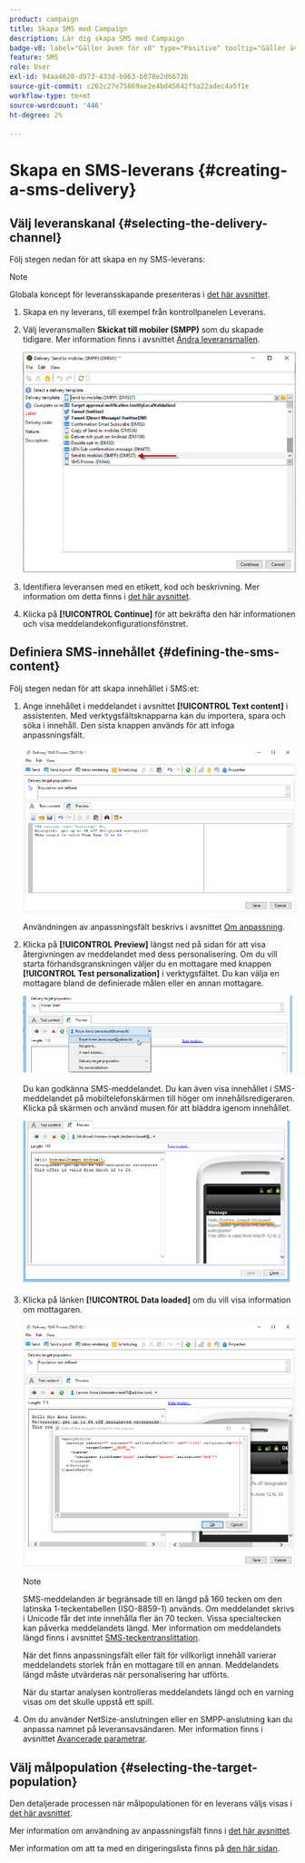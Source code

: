 ```yaml
---
product: campaign
title: Skapa SMS med Campaign
description: Lär dig skapa SMS med Campaign
badge-v8: label="Gäller även för v8" type="Positive" tooltip="Gäller även Campaign v8"
feature: SMS
role: User
exl-id: 94aa4628-d973-433d-b963-b078e2d6672b
source-git-commit: c262c27e75869ae2e4bd45642f5a22adec4a5f1e
workflow-type: tm+mt
source-wordcount: '446'
ht-degree: 2%

---
```


# Skapa en SMS-leverans {#creating-a-sms-delivery}

## Välj leveranskanal {#selecting-the-delivery-channel}

Följ stegen nedan för att skapa en ny SMS-leverans:

>[!NOTE]
>
>Globala koncept för leveransskapande presenteras i [det här avsnittet](steps-about-delivery-creation-steps.md).

1. Skapa en ny leverans, till exempel från kontrollpanelen Leverans.
1. Välj leveransmallen **Skickat till mobiler (SMPP)** som du skapade tidigare. Mer information finns i avsnittet [Ändra leveransmallen](sms-set-up.md#changing-the-delivery-template).

   ![](assets/s_user_mobile_wizard.png)

1. Identifiera leveransen med en etikett, kod och beskrivning. Mer information om detta finns i [det här avsnittet](steps-create-and-identify-the-delivery.md#identifying-the-delivery).
1. Klicka på **[!UICONTROL Continue]** för att bekräfta den här informationen och visa meddelandekonfigurationsfönstret.

## Definiera SMS-innehållet {#defining-the-sms-content}

Följ stegen nedan för att skapa innehållet i SMS:et:

1. Ange innehållet i meddelandet i avsnittet **[!UICONTROL Text content]** i assistenten. Med verktygsfältsknapparna kan du importera, spara och söka i innehåll. Den sista knappen används för att infoga anpassningsfält.

   ![](assets/s_ncs_user_wizard_sms01_138.png)

   Användningen av anpassningsfält beskrivs i avsnittet [Om anpassning](about-personalization.md).

1. Klicka på **[!UICONTROL Preview]** längst ned på sidan för att visa återgivningen av meddelandet med dess personalisering. Om du vill starta förhandsgranskningen väljer du en mottagare med knappen **[!UICONTROL Test personalization]** i verktygsfältet. Du kan välja en mottagare bland de definierade målen eller en annan mottagare.

   ![](assets/s_ncs_user_wizard_sms01_139.png)

   Du kan godkänna SMS-meddelandet. Du kan även visa innehållet i SMS-meddelandet på mobiltelefonskärmen till höger om innehållsredigeraren. Klicka på skärmen och använd musen för att bläddra igenom innehållet.

   ![](assets/s_ncs_user_wizard_sms01_140.png)

1. Klicka på länken **[!UICONTROL Data loaded]** om du vill visa information om mottagaren.

   ![](assets/s_user_mobile_wizard_sms_02.png)

   >[!NOTE]
   >
   >SMS-meddelanden är begränsade till en längd på 160 tecken om den latinska 1-teckentabellen (ISO-8859-1) används. Om meddelandet skrivs i Unicode får det inte innehålla fler än 70 tecken. Vissa specialtecken kan påverka meddelandets längd. Mer information om meddelandets längd finns i avsnittet [SMS-teckentranslittation](#about-character-transliteration).
   >
   >När det finns anpassningsfält eller fält för villkorligt innehåll varierar meddelandets storlek från en mottagare till en annan. Meddelandets längd måste utvärderas när personalisering har utförts.
   >
   >När du startar analysen kontrolleras meddelandets längd och en varning visas om det skulle uppstå ett spill.

1. Om du använder NetSize-anslutningen eller en SMPP-anslutning kan du anpassa namnet på leveransavsändaren. Mer information finns i avsnittet [Avancerade parametrar](#advanced-parameters).

## Välj målpopulation {#selecting-the-target-population}

Den detaljerade processen när målpopulationen för en leverans väljs visas i [det här avsnittet](steps-defining-the-target-population.md).

Mer information om användning av anpassningsfält finns i [det här avsnittet](about-personalization.md).

Mer information om att ta med en dirigeringslista finns på [den här sidan](about-seed-addresses.md).
